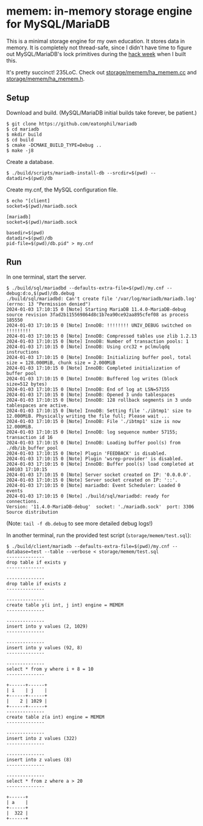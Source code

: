 # memem: in-memory storage engine for MySQL/MariaDB

This is a minimal storage engine for my own education. It stores data
in memory. It is completely not thread-safe, since I didn't have time
to figure out MySQL/MariaDB's lock primitives during the [hack
week](https://eatonphil.com/2024-01-wehack-mysql.html) when I built
this.

It's pretty succinct! 235LoC. Check out
[storage/memem/ha_memem.cc](storage/memem/ha_memem.cc) and
[storage/memem/ha_memem.h](storage/memem/ha_memem.h).

## Setup

Download and build. (MySQL/MariaDB initial builds take forever, be patient.)

```console
$ git clone https://github.com/eatonphil/mariadb
$ cd mariadb
$ mkdir build
$ cd build
$ cmake -DCMAKE_BUILD_TYPE=Debug ..
$ make -j8
```

Create a database.

```console
$ ./build/scripts/mariadb-install-db --srcdir=$(pwd) --datadir=$(pwd)/db
```

Create my.cnf, the MySQL configuration file.

```console
$ echo "[client]
socket=$(pwd)/mariadb.sock

[mariadb]
socket=$(pwd)/mariadb.sock

basedir=$(pwd)
datadir=$(pwd)/db
pid-file=$(pwd)/db.pid" > my.cnf
```

## Run

In one terminal, start the server.

```console
$ ./build/sql/mariadbd --defaults-extra-file=$(pwd)/my.cnf --debug:d:o,$(pwd)/db.debug
./build/sql/mariadbd: Can't create file '/var/log/mariadb/mariadb.log' (errno: 13 "Permission denied")
2024-01-03 17:10:15 0 [Note] Starting MariaDB 11.4.0-MariaDB-debug source revision 3fad2b115569864d8c1b7ea90ce92aa895cfef08 as process 185550
2024-01-03 17:10:15 0 [Note] InnoDB: !!!!!!!! UNIV_DEBUG switched on !!!!!!!!!
2024-01-03 17:10:15 0 [Note] InnoDB: Compressed tables use zlib 1.2.13
2024-01-03 17:10:15 0 [Note] InnoDB: Number of transaction pools: 1
2024-01-03 17:10:15 0 [Note] InnoDB: Using crc32 + pclmulqdq instructions
2024-01-03 17:10:15 0 [Note] InnoDB: Initializing buffer pool, total size = 128.000MiB, chunk size = 2.000MiB
2024-01-03 17:10:15 0 [Note] InnoDB: Completed initialization of buffer pool
2024-01-03 17:10:15 0 [Note] InnoDB: Buffered log writes (block size=512 bytes)
2024-01-03 17:10:15 0 [Note] InnoDB: End of log at LSN=57155
2024-01-03 17:10:15 0 [Note] InnoDB: Opened 3 undo tablespaces
2024-01-03 17:10:15 0 [Note] InnoDB: 128 rollback segments in 3 undo tablespaces are active.
2024-01-03 17:10:15 0 [Note] InnoDB: Setting file './ibtmp1' size to 12.000MiB. Physically writing the file full; Please wait ...
2024-01-03 17:10:15 0 [Note] InnoDB: File './ibtmp1' size is now 12.000MiB.
2024-01-03 17:10:15 0 [Note] InnoDB: log sequence number 57155; transaction id 16
2024-01-03 17:10:15 0 [Note] InnoDB: Loading buffer pool(s) from ./db/ib_buffer_pool
2024-01-03 17:10:15 0 [Note] Plugin 'FEEDBACK' is disabled.
2024-01-03 17:10:15 0 [Note] Plugin 'wsrep-provider' is disabled.
2024-01-03 17:10:15 0 [Note] InnoDB: Buffer pool(s) load completed at 240103 17:10:15
2024-01-03 17:10:15 0 [Note] Server socket created on IP: '0.0.0.0'.
2024-01-03 17:10:15 0 [Note] Server socket created on IP: '::'.
2024-01-03 17:10:15 0 [Note] mariadbd: Event Scheduler: Loaded 0 events
2024-01-03 17:10:15 0 [Note] ./build/sql/mariadbd: ready for connections.
Version: '11.4.0-MariaDB-debug'  socket: './mariadb.sock'  port: 3306  Source distribution
```

(Note: `tail -f db.debug` to see more detailed debug logs!)

In another terminal, run the provided test script
(`storage/memem/test.sql`):

```console
$ ./build/client/mariadb --defaults-extra-file=$(pwd)/my.cnf --database=test --table --verbose < storage/memem/test.sql
--------------
drop table if exists y
--------------

--------------
drop table if exists z
--------------

--------------
create table y(i int, j int) engine = MEMEM
--------------

--------------
insert into y values (2, 1029)
--------------

--------------
insert into y values (92, 8)
--------------

--------------
select * from y where i + 8 = 10
--------------

+------+------+
| i    | j    |
+------+------+
|    2 | 1029 |
+------+------+
--------------
create table z(a int) engine = MEMEM
--------------

--------------
insert into z values (322)
--------------

--------------
insert into z values (8)
--------------

--------------
select * from z where a > 20
--------------

+------+
| a    |
+------+
|  322 |
+------+
```
